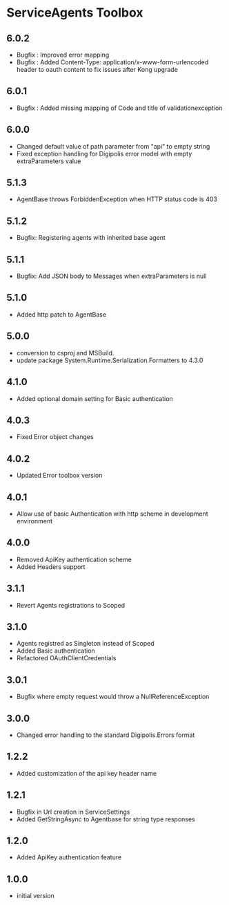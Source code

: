 # ServiceAgents Toolbox
## 6.0.2
 - Bugfix : Improved error mapping
 - Bugfix : Added Content-Type: application/x-www-form-urlencoded header to oauth content to fix issues after Kong upgrade 

## 6.0.1
 - Bugfix : Added missing mapping of Code and title of validationexception

## 6.0.0

- Changed default value of path parameter from "api" to empty string
- Fixed exception handling for Digipolis error model with empty extraParameters value

## 5.1.3

- AgentBase throws ForbiddenException when HTTP status code is 403

## 5.1.2

- Bugfix: Registering agents with inherited base agent

## 5.1.1

- Bugfix: Add JSON body to Messages when extraParameters is null

## 5.1.0

- Added http patch to AgentBase

## 5.0.0

- conversion to csproj and MSBuild.
- update package System.Runtime.Serialization.Formatters to 4.3.0

## 4.1.0

- Added optional domain setting for Basic authentication

## 4.0.3

- Fixed Error object changes
 
## 4.0.2

- Updated Error toolbox version

## 4.0.1

- Allow use of basic Authentication with http scheme in development environment 

## 4.0.0

- Removed ApiKey authentication scheme
- Added Headers support

## 3.1.1

- Revert Agents registrations to Scoped

## 3.1.0

- Agents registred as Singleton instead of Scoped
- Added Basic authentication
- Refactored OAuthClientCredentials 

## 3.0.1

- Bugfix where empty request would throw a NullReferenceException


## 3.0.0

- Changed error handling to the standard Digipolis.Errors format

## 1.2.2

- Added customization of the api key header name

## 1.2.1

- Bugfix in Url creation in ServiceSettings
- Added GetStringAsync to Agentbase for string type responses

## 1.2.0

- Added ApiKey authentication feature

## 1.0.0

- initial version


